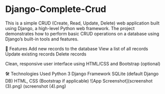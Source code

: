 # Django-Complete-Crud
This is a simple CRUD (Create, Read, Update, Delete) web application built using Django, a high-level Python web framework. The project demonstrates how to perform basic CRUD operations on a database using Django’s built-in tools and features.  

🔧 Features
Add new records to the database
View a list of all records
Update existing records
Delete records

Clean, responsive user interface using HTML/CSS and Bootstrap (optional)

🛠️ Technologies 
Used Python 3
Django Framework
SQLite (default Django DB)
HTML, CSS (Bootstrap if applicable)
![App Screenshot](screenshot (3).png)
(screenshot (4).png)
